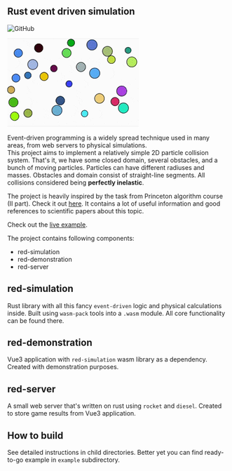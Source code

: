 ## Rust event driven simulation

![GitHub](https://img.shields.io/github/license/greshilov/rust-event-driven-simulation)

![Simulation itself](particles.gif)

Event-driven programming is a widely spread technique used in many areas, from web servers to physical simulations.  
This project aims to implement a relatively simple 2D particle collision system. That's it, we have some closed domain, several obstacles, and a bunch of moving particles. Particles can have different radiuses and masses. Obstacles and domain consist of straight-line segments. All collisions considered being **perfectly inelastic**.

The project is heavily inspired by the task from Princeton algorithm course (II part). Check it out [here](https://algs4.cs.princeton.edu/61event/). It contains a lot of useful information and good references to scientific papers about this topic.

Check out the [live example](https://reds.greshilov.me).

The project contains following components:

- red-simulation
- red-demonstration
- red-server

## red-simulation

Rust library with all this fancy `event-driven` logic and physical calculations inside.
Built using `wasm-pack` tools into a `.wasm` module. All core functionality can be found there.

## red-demonstration

Vue3 application with `red-simulation` wasm library as a dependency. Created with demonstration purposes.

## red-server

A small web server that's written on rust using `rocket` and `diesel`. Created to store game results from Vue3 application.


## How to build

See detailed instructions in child directories. Better yet you can find ready-to-go example in `example` subdirectory.
